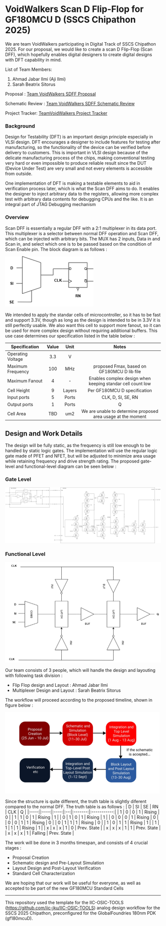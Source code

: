 # VoidWalkers Scan D Flip-Flop for GF180MCU D (SSCS Chipathon 2025)

We are team VoidWalkers participating in Digital Track of SSCS Chipathon 2025. For our proposal, we would like to create a scan D Flip-Flop (Scan DFF), which hopefully enables digital designers to create digital designs with DFT capability in mind. 

List of Team Members:
1. Ahmad Jabar Ilmi (Aji Ilmi) 
2. Sarah Beatrix Sitorus

Proposal : [Team VoidWalkers SDFF Proposal](https://docs.google.com/presentation/d/1AF_vrYPLAI_O6S2Kj40k2A-3c9Rtu7K0/edit?slide=id.g36d74ebfab8_0_553#slide=id.g36d74ebfab8_0_553)

Schematic Review : [Team VoidWalkers SDFF Schematic Review](https://docs.google.com/presentation/d/1h36nSLaYSaX5CXgG3Rma9wVmSlDOISLQ6w9QRmRZ6Y4/edit?slide=id.g37264e39492_100_47#slide=id.g37264e39492_100_47)

Project Tracker: [TeamVoidWalkers Project Tracker](https://docs.google.com/spreadsheets/d/1j5DVouaqu3p_pqJHRvqstsoFSM28it2NvSHbgs7ZdGA/edit?usp=sharing)
### Background 

Design for Testability (DFT) is an important design principle especially in VLSI design. DFT encourages a designer to include features for testing after manufacturing, so the functionality of the device can be verified before delivery to customers. This is important in VLSI design because of the delicate manufacturing process of the chips, making conventional testing very hard or even impossible to produce reliable result since the DUT (Device Under Test) are very small and not every elements is accessible from outside. 

One implementation of DFT is making a testable elements to aid in verification process later, which is what the Scan DFF aims to do. It enables the designer to inject arbitrary data to the registers, allowing more complex test with arbitrary data contents for debugging CPUs and the like. It is an integral part of JTAG Debugging mechanism

### Overview

Scan DFF is essentially a regular DFF with a 2:1 multiplexer in its data port. This multiplexer is a selector between normal DFF operation and Scan DFF, which can be injected with arbitrary bits. The MUX has 2 inputs, Data in and Scan in, and select which one is to be passed based on the condition of Scan Enable pin. The block diagram is as follows : 

![Scan DFF Diagram](images/proposal/scandff_digram.png)

We intended to apply the standar cells of microcontroller, so it has to be fast and support 3.3V, though as long as the design is intended to be in 3.3V it is still perfectly usable. We also want this cell to support more fanout, so it can be used for more complex design without requiring additional buffers. This use case determines our specification listed in the table below : 

| Specification     | Value | Unit | Notes |
| ----------------- |:-----:|:----:|:-----:|
| Operating Voltage |3.3    |V     |       |
| Maximum Frequency |100    |MHz   |proposed Fmax, based on GF180MCU D lib file|
| Maximum Fanout    |4      |-     |Enables complex design when keeping standar cell count low|
| Cell Height       |9      |Layers|Per GF180MCU D specification|
| Input ports       |5      |Ports |CLK, D, SI, SE, RN|
| Output ports      |1      |Ports |Q|
| Cell Area         |TBD    |um2   |We are unable to determine proposed area usage at the moment|

## Design and Work Details
The design will be fully static, as the frequency is still low enough to be handled by static logic gates. The implementation will use the regular logic gate made of PFET and NFET, but will be adjusted to minimize area usage while retaining frequency and drive strength rating. The proposed gate-level and functional-level diagram can be seen below : 

### Gate Level
![Scan DFF Gate-Level Diagram](images/proposal/gate_level.png)

### Functional Level
![Scan DFF Functional-Level Diagram](images/proposal/functional_level.png)

Our team consists of 3 people, which will handle the design and layouting with following task division : 
+ Flip Flop design and Layout : Ahmad Jabar Ilmi
+ Multiplexer Design and Layout : Sarah Beatrix Sitorus 

The workflow will proceed according to the proposed timeline, shown in figure below : 

<img alt="Project Timeline" src="images/work_timeline.jpg" width=500px />

Since the structure is quite different, the truth table is slightly diferent compared to the normal DFF. The truth table is as follows : 
| D    | SI   | SE   | RN | CLK     | Q           |
|:----:|:----:|:----:|:--:|:-------:|:-----------:|
| 1    | 0    | 0    | 1  | Rising  | 0           |
| 1    | 1    | 0    | 1  | Rising  | 1           |
| 0    | 1    | 0    | 1  | Rising  | 1           |
| 0    | 0    | 0    | 1  | Rising  | 0           |
| 0    | 0    | 1    | 1  | Rising  | 0           |
| 0    | 1    | 1    | 1  | Rising  | 0           |
| 1    | 0    | 1    | 1  | Rising  | 1           |
| 1    | 1    | 1    | 1  | Rising  | 1           |
| x    | x    | x    | 1  | 0       | Prev. State |
| x    | x    | x    | 1  | 1       | Prev. State |
| x    | x    | x    | 1  | Falling | Prev. State |


The work will be done in 3 months timespan, and consists of 4 crucial stages : 
+ Proposal Creation
+ Schematic design and Pre-Layout Simulation
+ Layout Design and Post-Layout Verification
+ Standard Cell Characterization

We are hoping that our work will be useful for everyone, as well as accepted to be part of the new GF180MCU Standard Cells

***

This repository used the template for the IIC-OSIC-TOOLS (https://github.com/iic-jku/IIC-OSIC-TOOLS) analog design workflow for the SSCS 2025 Chipathon, preconfigured for the GlobalFoundries 180nm PDK (gf180mcuD).
